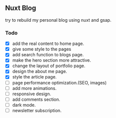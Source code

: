 ## Nuxt Blog
try to rebuild my personal blog using nuxt and gsap.

### Todo
- [x] add the real content to home page.
- [x] give some style to the pages
- [x] add search function to blogs page.
- [x] make the hero section more attractive.
- [x] change the layout of portfolio page.
- [x] design the about me page.
- [x] style the article page.
- [ ] page performance optimization.(SEO, images)
- [ ] add more animations.
- [ ] responsive design.
- [ ] add comments section.
- [ ] dark mode.
- [ ] newsletter subscription.